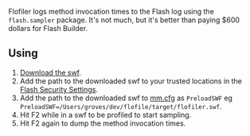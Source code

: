 Flofiler logs method invocation times to the Flash log using the `flash.sampler` package. It's not
much, but it's better than paying $600 dollars for Flash Builder.

Using
---------------
1. [Download the swf](https://github.com/downloads/threerings/flofiler/flofiler.swf).
2. Add the path to the downloaded swf to your trusted locations in the [Flash Security Settings](http://www.macromedia.com/support/documentation/en/flashplayer/help/settings_manager04.html).
3. Add the path to the downloaded swf to [mm.cfg](http://help.adobe.com/en_US/flex/using/WS2db454920e96a9e51e63e3d11c0bf69084-7fc9.html) as `PreloadSWF` eg `PreloadSWF=/Users/groves/dev/flofile/target/flofiler.swf`.
4. Hit F2 while in a swf to be profiled to start sampling.
5. Hit F2 again to dump the method invocation times.
